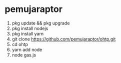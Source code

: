 # pemujaraptor

1. pkg update && pkg upgrade 
2. pkg install nodejs 
3. pkg install yarn
4. git clone https://github.com/pemujaraptor/ohtp.git
5. cd ohtp
6. yarn add node
7. node gas.js
